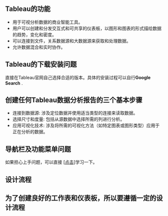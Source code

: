 ## Tableau的功能
 - 用于可视分析数据的商业智能工具。
 - 用户可以创建和分发交互式和可共享的仪表板，以图形和图表的形式描绘数据的趋势，变化和密度。
 - 可以连接到文件，关系数据源和大数据源来获取和处理数据。
 - 允许数据混合和实时协作。
 
## Tableau的下载安装问题
直接在Tableau官网自己选择合适的版本。具体的安装过程可以自行**Google Search** .

## 创建任何Tableau数据分析报告的三个基本步骤
 - 连接到数据源: 涉及定位数据并使用适当类型的连接来读取数据。
 - 选择尺寸和度量: 包括从源数据中选择所需的列进行分析。
 - 应用可视化技术: 涉及将所需的可视化方法（如特定图表或图形类型）应用于正在分析的数据。
 
 ## 导航栏及功能菜单问题

如果担心上手问题，可以直接 [[点击](https://www.w3xue.com/soft/tableau/tableau-navi.html)]学习一下。

## 设计流程

为了创建良好的工作表和仪表板，所以要遵循一定的设计流程
 - 
